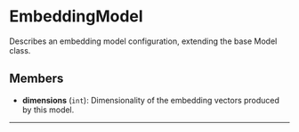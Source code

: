 # EmbeddingModel

Describes an embedding model configuration, extending the base Model class.

## Members
- **dimensions** (`int`): Dimensionality of the embedding vectors produced by this model.

---
